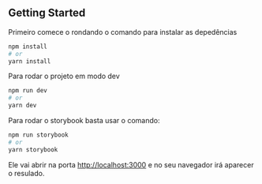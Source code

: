 ## Getting Started
Primeiro comece o rondando o comando para instalar as depedências
```bash
npm install
# or
yarn install
```

Para rodar o projeto em modo dev

```bash
npm run dev
# or
yarn dev
```

Para rodar o storybook basta usar o comando:
```bash
npm run storybook
# or
yarn storybook
```

Ele vai abrir na porta [http://localhost:3000](http://localhost:3000) e no seu navegador irá aparecer o resulado.



